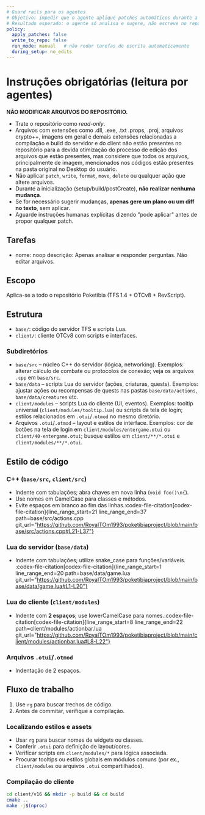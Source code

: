 ```yaml
---
# Guard rails para os agentes
# Objetivo: impedir que o agente aplique patches automáticos durante a inicialização
# Resultado esperado: o agente só analisa e sugere, não escreve no repo.
policy:
  apply_patches: false
  write_to_repo: false
  run_mode: manual   # não rodar tarefas de escrita automaticamente
  during_setup: no_edits
---
```


# Instruções obrigatórias (leitura por agentes)

**NÃO MODIFICAR ARQUIVOS DO REPOSITÓRIO.**
- Trate o repositório como *read-only*.
- Arquivos com extensões como .dll, .exe, .txt .props, .proj, arquivos crypto++, imagens em geral e demais extensões relacionadas a compilação e build do servidor e do client não estão presentes no repositório para a devida otimização do processo de edição dos arquivos que estão presentes, mas considere que todos os arquivos, principalmente de imagem, mencionados nos códigos estão presentes na pasta original no Desktop do usuário.
- Não aplicar `patch`, `write`, `format`, `move`, `delete` ou qualquer ação que altere arquivos.
- Durante a inicialização (setup/build/postCreate), **não realizar nenhuma mudança**.
- Se for necessário sugerir mudanças, **apenas gere um plano ou um diff no texto**, sem aplicar.
- Aguarde instruções humanas explícitas dizendo "pode aplicar" antes de propor qualquer patch.

## Tarefas
- nome: noop
  descrição: Apenas analisar e responder perguntas. Não editar arquivos.

## Escopo
Aplica-se a todo o repositório Poketibia (TFS 1.4 + OTCv8 + RevScript).

## Estrutura
- `base/`: código do servidor TFS e scripts Lua.
- `client/`: cliente OTCv8 com scripts e interfaces.

### Subdiretórios
- `base/src` – núcleo C++ do servidor (lógica, networking). Exemplos: alterar cálculo de combate ou protocolos de conexão; veja os arquivos `.cpp` em `base/src`.
- `base/data` – scripts Lua do servidor (ações, criaturas, quests). Exemplos: ajustar ações ou recompensas de quests nas pastas `base/data/actions`, `base/data/creatures` etc.
- `client/modules` – scripts Lua do cliente (UI, eventos). Exemplos: tooltip universal (`client/modules/tooltip.lua`) ou scripts da tela de login; estilos relacionados em `.otui`/`.otmod` no mesmo diretório.
- Arquivos `.otui`/`.otmod` – layout e estilos de interface. Exemplos: cor de botões na tela de login em `client/modules/entergame.otui` ou `client/40-entergame.otui`; busque estilos em `client/**/*.otui` e `client/modules/**/*.otui`.

## Estilo de código

### C++ (`base/src`, `client/src`)
- Indente com tabulações; abra chaves em nova linha (`void foo()\n{`).
- Use nomes em CamelCase para classes e métodos.
- Evite espaços em branco ao fim das linhas.​:codex-file-citation[codex-file-citation]{line_range_start=21 line_range_end=37 path=base/src/actions.cpp git_url="https://github.com/RoyalTOm1993/poketibiaproject/blob/main/base/src/actions.cpp#L21-L37"}​

### Lua do servidor (`base/data`)
- Indente com tabulações; utilize snake_case para funções/variáveis.​:codex-file-citation[codex-file-citation]{line_range_start=1 line_range_end=20 path=base/data/game.lua git_url="https://github.com/RoyalTOm1993/poketibiaproject/blob/main/base/data/game.lua#L1-L20"}​

### Lua do cliente (`client/modules`)
- Indente com **2 espaços**; use lowerCamelCase para nomes.​:codex-file-citation[codex-file-citation]{line_range_start=8 line_range_end=22 path=client/modules/actionbar.lua git_url="https://github.com/RoyalTOm1993/poketibiaproject/blob/main/client/modules/actionbar.lua#L8-L22"}​

### Arquivos `.otui`/`.otmod`
- Indentação de 2 espaços.

## Fluxo de trabalho

1. Use `rg` para buscar trechos de código.
2. Antes de commitar, verifique a compilação.

### Localizando estilos e assets
- Usar `rg` para buscar nomes de widgets ou classes.
- Conferir `.otui` para definição de layout/cores.
- Verificar scripts em `client/modules/*` para lógica associada.
- Procurar tooltips ou estilos globais em módulos comuns (por ex., `client/modules` ou arquivos `.otui` compartilhados).

### Compilação do cliente
```bash
cd client/v16 && mkdir -p build && cd build
cmake ..
make -j$(nproc)
```
